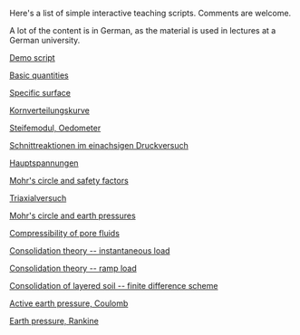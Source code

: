 Here's a list of simple interactive teaching scripts. Comments are welcome.

A lot of the content is in German, as the material is used in lectures at a German university.


[Demo script](demo_script.html)

[Basic quantities](basic_quantities.html)

[Specific surface](grain_size_demo.html)

[Kornverteilungskurve](kornverteilungskurve.html)

[Steifemodul, Oedometer](Steifemodul.html)

[Schnittreaktionen im einachsigen Druckversuch](Schnittreaktionen.html)

[Hauptspannungen](Hauptspannungen.html)

[Mohr's circle and safety factors](Mohrs_circle.html)

[Triaxialversuch](Triaxialversuch.html)

[Mohr's circle and earth pressures](Mohrs_circle_K0.html)

[Compressibility of pore fluids](compressibility_pore_fluid.html)

[Consolidation theory -- instantaneous load](consolidation_analytical.html)

[Consolidation theory -- ramp load](consolidation_analytical_ramp.html)

[Consolidation of layered soil -- finite difference scheme](Terzaghi_FD.html)

[Active earth pressure, Coulomb](active_earth_pressure.html)

[Earth pressure, Rankine](Rankine.html)
